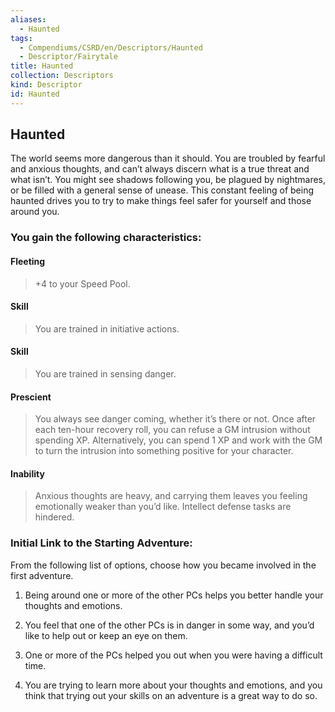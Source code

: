 ```yaml
---
aliases:
  - Haunted
tags:
  - Compendiums/CSRD/en/Descriptors/Haunted
  - Descriptor/Fairytale
title: Haunted
collection: Descriptors
kind: Descriptor
id: Haunted
---
```

## Haunted    
The world seems more dangerous than it should. You are troubled by fearful and anxious thoughts, and can’t always discern what is a true threat and what isn’t. You might see shadows following you, be plagued by nightmares, or be filled with a general sense of unease. This constant feeling of being haunted drives you to try to make things feel safer for yourself and those around you.  
### You gain the following characteristics:  
#### Fleeting  
>+4 to your Speed Pool.  
#### Skill  
>You are trained in initiative actions.  
#### Skill  
>You are trained in sensing danger.  
#### Prescient  
>You always see danger coming, whether it’s there or not. Once after each ten-hour recovery roll, you can refuse a GM intrusion without spending XP. Alternatively, you can spend 1 XP and work with the GM to turn the intrusion into something positive for your character.  
#### Inability  
>Anxious thoughts are heavy, and carrying them leaves you feeling emotionally weaker than you’d like. Intellect defense tasks are hindered.  
### Initial Link to the Starting Adventure:  
From the following list of options, choose how you became involved in the first adventure.  
1. Being around one or more of the other PCs helps you better handle your thoughts and emotions.  
2. You feel that one of the other PCs is in danger in some way, and you’d like to help out or keep an eye on them.  
3. One or more of the PCs helped you out when you were having a difficult time.  
4. You are trying to learn more about your thoughts and emotions, and you think that trying out your skills on an adventure is a great way to do so.  
  
  
  
  
